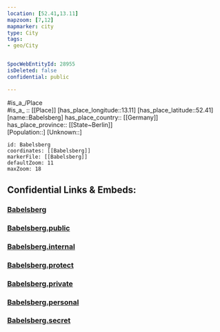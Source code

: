 ```yaml
---
location: [52.41,13.11] 
mapzoom: [7,12] 
mapmarker: city 
type: City
tags:
- geo/City


SpocWebEntityId: 28955
isDeleted: false
confidential: public

---
```

#is_a_/Place  
#is_a_ :: [[Place]] 
[has_place_longitude::13.11] 
[has_place_latitude::52.41] 
[name::Babelsberg] 
has_place_country:: [[Germany]]  
has_place_province:: [[State~Berlin]]  
[Population::] 
[Unknown::] 


```leaflet
id: Babelsberg
coordinates: [[Babelsberg]] 
markerFile: [[Babelsberg]] 
defaultZoom: 11 
maxZoom: 18
```


## Confidential Links & Embeds: 

### [Babelsberg](/_Standards/Earth/Continent/Europe/Europe~Central/Germany/Germany~West/State~Berlin/cities~Berlin/Babelsberg.md) 

### [Babelsberg.public](/_public/Earth/Continent/Europe/Europe~Central/Germany/Germany~West/State~Berlin/cities~Berlin/Babelsberg.public.md) 

### [Babelsberg.internal](/_internal/Earth/Continent/Europe/Europe~Central/Germany/Germany~West/State~Berlin/cities~Berlin/Babelsberg.internal.md) 

### [Babelsberg.protect](/_protect/Earth/Continent/Europe/Europe~Central/Germany/Germany~West/State~Berlin/cities~Berlin/Babelsberg.protect.md) 

### [Babelsberg.private](/_private/Earth/Continent/Europe/Europe~Central/Germany/Germany~West/State~Berlin/cities~Berlin/Babelsberg.private.md) 

### [Babelsberg.personal](/_personal/Earth/Continent/Europe/Europe~Central/Germany/Germany~West/State~Berlin/cities~Berlin/Babelsberg.personal.md) 

### [Babelsberg.secret](/_secret/Earth/Continent/Europe/Europe~Central/Germany/Germany~West/State~Berlin/cities~Berlin/Babelsberg.secret.md)

